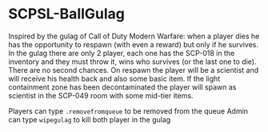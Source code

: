 # SCPSL-BallGulag

Inspired by the gulag of Call of Duty Modern Warfare: when a player dies he has the opportunity to respawn (with even a reward) but only if he survives. 
In the gulag there are only 2 player, each one has the SCP-018 in the inventory and they must throw it, wins who survives (or the last one to die). There are no second chances.
On respawn the player will be a scientist and will receive his health back and also some basic item. If the light containment zone has been decontaminated the player will spawn 
as scientist in the SCP-049 room with some mid-tier items.

Players can type `.removefromqueue` to be removed from the queue
Admin can type `wipegulag` to kill both player in the gulag
